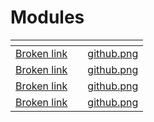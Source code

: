 # Modules

<table data-view="cards"><thead><tr><th data-type="content-ref"></th><th></th><th data-hidden data-card-cover data-type="files"></th></tr></thead><tbody><tr><td><a href="broken-reference">Broken link</a></td><td></td><td><a href="../.gitbook/assets/github.png">github.png</a></td></tr><tr><td><a href="broken-reference">Broken link</a></td><td></td><td><a href="../.gitbook/assets/github.png">github.png</a></td></tr><tr><td><a href="broken-reference">Broken link</a></td><td></td><td><a href="../.gitbook/assets/github.png">github.png</a></td></tr><tr><td><a href="broken-reference">Broken link</a></td><td></td><td><a href="../.gitbook/assets/github.png">github.png</a></td></tr></tbody></table>
